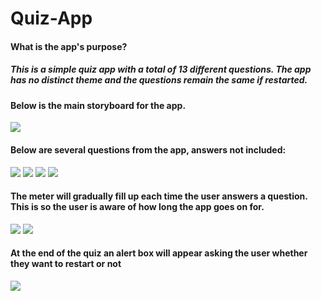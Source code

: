 # Quiz-App

#### What is the app's purpose?
##### This is a simple quiz app with a total of 13 different questions. The app has no distinct theme and the questions remain the same if restarted. 

#### Below is the main storyboard for the app. 
![](quizIMGs/StoryBoard.png)

#### Below are several questions from the app, answers not included:
![](quizIMGs/q1.png)
![](quizIMGs/q2.png)
![](quizIMGs/q3.png)
![](quizIMGs/q4.png)


#### The meter will gradually fill up each time the user answers a question. This is so the user is aware of how long the app goes on for. 
![](quizIMGs/empty_meter.png)
![](quizIMGs/Full_meter.png)


#### At the end of the quiz an alert box will appear asking the user whether they want to restart or not 
![](quizIMGs/restart.png)
